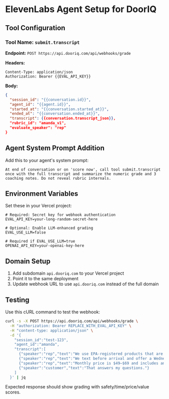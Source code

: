 # ElevenLabs Agent Setup for DoorIQ

## Tool Configuration

### Tool Name: `submit.transcript`

**Endpoint:** `POST https://api.dooriq.com/api/webhooks/grade`

**Headers:**
```
Content-Type: application/json
Authorization: Bearer {{EVAL_API_KEY}}
```

**Body:**
```json
{
  "session_id": "{{conversation.id}}",
  "agent_id": "{{agent.id}}",
  "started_at": "{{conversation.started_at}}",
  "ended_at": "{{conversation.ended_at}}",
  "transcript": {{conversation.transcript_json}},
  "rubric_id": "amanda_v1",
  "evaluate_speaker": "rep"
}
```

## Agent System Prompt Addition

Add this to your agent's system prompt:

```
At end of conversation or on 'score now', call tool submit.transcript once with the full transcript and summarize the numeric grade and 3 coaching notes. Do not reveal rubric internals.
```

## Environment Variables

Set these in your Vercel project:

```env
# Required: Secret key for webhook authentication
EVAL_API_KEY=your-long-random-secret-here

# Optional: Enable LLM-enhanced grading
EVAL_USE_LLM=false

# Required if EVAL_USE_LLM=true
OPENAI_API_KEY=your-openai-key-here
```

## Domain Setup

1. Add subdomain `api.dooriq.com` to your Vercel project
2. Point it to the same deployment
3. Update webhook URL to use `api.dooriq.com` instead of the full domain

## Testing

Use this cURL command to test the webhook:

```bash
curl -s -X POST https://api.dooriq.com/api/webhooks/grade \
  -H "authorization: Bearer REPLACE_WITH_EVAL_API_KEY" \
  -H "content-type: application/json" \
  -d '{
    "session_id":"test-123",
    "agent_id":"amanda",
    "transcript":[
      {"speaker":"rep","text":"We use EPA-registered products that are safe for kids and pets. Re-entry is about 30 min."},
      {"speaker":"rep","text":"We text before arrival and offer a Wednesday morning window; the visit takes ~45 min."},
      {"speaker":"rep","text":"Monthly price is $49–$69 and includes ants and spiders with no hidden fees."},
      {"speaker":"customer","text":"That answers my questions."}
    ]
  }' | jq
```

Expected response should show grading with safety/time/price/value scores.
